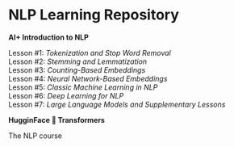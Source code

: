 # NLP Learning Repository

**AI+ Introduction to NLP**

Lesson #1: *Tokenization and Stop Word Removal*   
Lesson #2: *Stemming and Lemmatization*  
Lesson #3: *Counting-Based Embeddings*    
Lesson #4: *Neural Network-Based Embeddings*    
Lesson #5: *Classic Machine Learning in NLP*    
Lesson #6: *Deep Learning for NLP*  
Lesson #7: *Large Language Models and Supplementary Lessons* 

**HugginFace 🤗 Transformers**

The NLP course 

